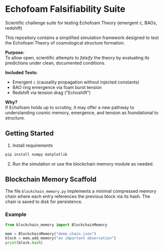 # Echofoam Falsifiability Suite
Scientific challenge suite for testing Echofoam Theory (emergent c, BAOs, redshift)

This repository contains a simplified simulation framework designed to test the Echofoam Theory of cosmological structure formation.

**Purpose:**  
To allow open, scientific attempts to *falsify* the theory by evaluating its predictions under clean, documented conditions.

**Included Tests:**
- Emergent `c` (causality propagation without injected constants)
- BAO ring emergence via foam burst tension
- Redshift via tension drag ("Echoshift")

**Why?**  
If Echofoam holds up to scrutiny, it may offer a new pathway to understanding cosmic memory, emergence, and tension as foundational to structure.

## Getting Started

1. Install requirements  
```bash
pip install numpy matplotlib
```

2. Run the simulation or use the blockchain memory module as needed.

## Blockchain Memory Scaffold

The file `blockchain_memory.py` implements a minimal compressed memory chain where each entry references the previous block via its hash. The chain is saved to disk for persistence.

### Example
```python
from blockchain_memory import BlockchainMemory

mem = BlockchainMemory("demo_chain.json")
block = mem.add_memory("an important observation")
print(block.hash)
```

